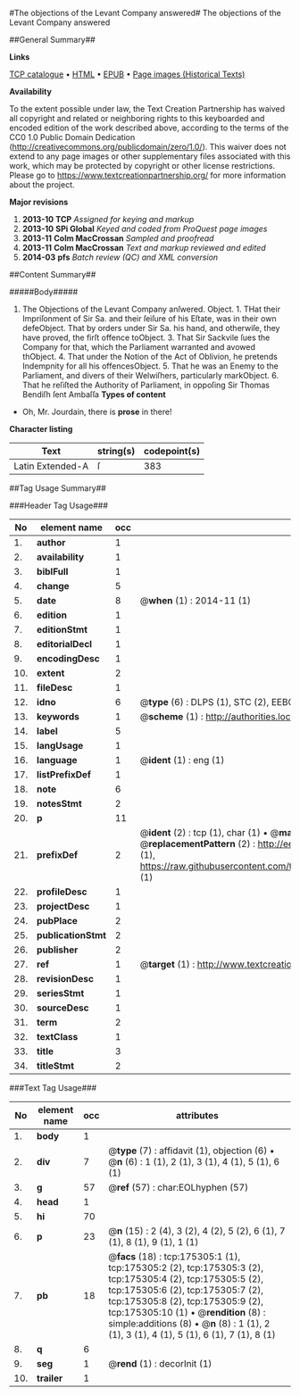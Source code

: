 #The objections of the Levant Company answered#
The objections of the Levant Company answered

##General Summary##

**Links**

[TCP catalogue](http://www.ota.ox.ac.uk/tcp/)  • 
[HTML](http://tei.it.ox.ac.uk/tcp/Texts-HTML/free/B04/B04656.html)  • 
[EPUB](http://tei.it.ox.ac.uk/tcp/Texts-EPUB/free/B04/B04656.epub) • 
[Page images (Historical Texts)](https://historicaltexts.jisc.ac.uk/eebo-51617564e)

**Availability**

To the extent possible under law, the Text Creation Partnership has waived all copyright and related or neighboring rights to this keyboarded and encoded edition of the work described above, according to the terms of the CC0 1.0 Public Domain Dedication (http://creativecommons.org/publicdomain/zero/1.0/). This waiver does not extend to any page images or other supplementary files associated with this work, which may be protected by copyright or other license restrictions. Please go to https://www.textcreationpartnership.org/ for more information about the project.

**Major revisions**

1. __2013-10__ __TCP__ *Assigned for keying and markup*
1. __2013-10__ __SPi Global__ *Keyed and coded from ProQuest page images*
1. __2013-11__ __Colm MacCrossan__ *Sampled and proofread*
1. __2013-11__ __Colm MacCrossan__ *Text and markup reviewed and edited*
1. __2014-03__ __pfs__ *Batch review (QC) and XML conversion*

##Content Summary##

#####Body#####

1. The Objections of the Levant Company anſwered.
Object. 1. THat their Impriſonment of Sir Sa. and their ſeiſure of his Eſtate, was in their own defeObject. That by orders under Sir Sa. his hand, and otherwiſe, they have proved, the firſt offence toObject. 3. That Sir Sackvile ſues the Company for that, which the Parliament warranted and avowed thObject. 4. That under the Notion of the Act of Oblivion, he pretends Indempnity for all his offencesObject. 5. That he was an Enemy to the Parliament, and divers of their Welwiſhers, particularly markObject. 6. That he reſiſted the Authority of Parliament, in oppoſing Sir Thomas Bendiſh ſent Ambaſſa
**Types of content**

  * Oh, Mr. Jourdain, there is **prose** in there!

**Character listing**


|Text|string(s)|codepoint(s)|
|---|---|---|
|Latin Extended-A|ſ|383|

##Tag Usage Summary##

###Header Tag Usage###

|No|element name|occ|attributes|
|---|---|---|---|
|1.|__author__|1||
|2.|__availability__|1||
|3.|__biblFull__|1||
|4.|__change__|5||
|5.|__date__|8| @__when__ (1) : 2014-11 (1)|
|6.|__edition__|1||
|7.|__editionStmt__|1||
|8.|__editorialDecl__|1||
|9.|__encodingDesc__|1||
|10.|__extent__|2||
|11.|__fileDesc__|1||
|12.|__idno__|6| @__type__ (6) : DLPS (1), STC (2), EEBO-CITATION (1), OCLC (1), VID (1)|
|13.|__keywords__|1| @__scheme__ (1) : http://authorities.loc.gov/ (1)|
|14.|__label__|5||
|15.|__langUsage__|1||
|16.|__language__|1| @__ident__ (1) : eng (1)|
|17.|__listPrefixDef__|1||
|18.|__note__|6||
|19.|__notesStmt__|2||
|20.|__p__|11||
|21.|__prefixDef__|2| @__ident__ (2) : tcp (1), char (1)  •  @__matchPattern__ (2) : ([0-9\-]+):([0-9IVX]+) (1), (.+) (1)  •  @__replacementPattern__ (2) : http://eebo.chadwyck.com/downloadtiff?vid=$1&page=$2 (1), https://raw.githubusercontent.com/textcreationpartnership/Texts/master/tcpchars.xml#$1 (1)|
|22.|__profileDesc__|1||
|23.|__projectDesc__|1||
|24.|__pubPlace__|2||
|25.|__publicationStmt__|2||
|26.|__publisher__|2||
|27.|__ref__|1| @__target__ (1) : http://www.textcreationpartnership.org/docs/. (1)|
|28.|__revisionDesc__|1||
|29.|__seriesStmt__|1||
|30.|__sourceDesc__|1||
|31.|__term__|2||
|32.|__textClass__|1||
|33.|__title__|3||
|34.|__titleStmt__|2||


###Text Tag Usage###

|No|element name|occ|attributes|
|---|---|---|---|
|1.|__body__|1||
|2.|__div__|7| @__type__ (7) : affidavit (1), objection (6)  •  @__n__ (6) : 1 (1), 2 (1), 3 (1), 4 (1), 5 (1), 6 (1)|
|3.|__g__|57| @__ref__ (57) : char:EOLhyphen (57)|
|4.|__head__|1||
|5.|__hi__|70||
|6.|__p__|23| @__n__ (15) : 2 (4), 3 (2), 4 (2), 5 (2), 6 (1), 7 (1), 8 (1), 9 (1), 1 (1)|
|7.|__pb__|18| @__facs__ (18) : tcp:175305:1 (1), tcp:175305:2 (2), tcp:175305:3 (2), tcp:175305:4 (2), tcp:175305:5 (2), tcp:175305:6 (2), tcp:175305:7 (2), tcp:175305:8 (2), tcp:175305:9 (2), tcp:175305:10 (1)  •  @__rendition__ (8) : simple:additions (8)  •  @__n__ (8) : 1 (1), 2 (1), 3 (1), 4 (1), 5 (1), 6 (1), 7 (1), 8 (1)|
|8.|__q__|6||
|9.|__seg__|1| @__rend__ (1) : decorInit (1)|
|10.|__trailer__|1||
